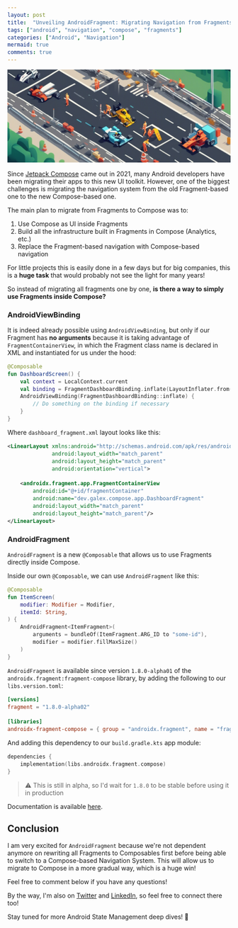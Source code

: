 ```yaml
---
layout: post
title:  "Unveiling AndroidFragment: Migrating Navigation from Fragments to Compose"
tags: ["android", "navigation", "compose", "fragments"]
categories: ["Android", "Navigation"]
mermaid: true
comments: true
---
```


![Formula 1 on a highway](/assets/img/header-formula-1.png)

Since [Jetpack Compose](https://developer.android.com/develop/ui/compose) came out in 2021, many Android developers have been migrating their apps to this new UI toolkit.
However, one of the biggest challenges is migrating the navigation system from the old Fragment-based one to the new Compose-based one.

The main plan to migrate from Fragments to Compose was to:
1. Use Compose as UI inside Fragments
2. Build all the infrastructure built in Fragments in Compose (Analytics, etc.)
3. Replace the Fragment-based navigation with Compose-based navigation

For little projects this is easily done in a few days but for big companies, this is a **huge task** that would probably not see the light for many years!

So instead of migrating all fragments one by one, **is there a way to simply use Fragments inside Compose?**

### AndroidViewBinding

It is indeed already possible using `AndroidViewBinding`, but only if our Fragment has **no arguments** because it is taking advantage of `FragmentContainerView`, in which the Fragment class name is declared in XML and instantiated for us under the hood:

```kotlin
@Composable
fun DashboardScreen() {
    val context = LocalContext.current
    val binding = FragmentDashboardBinding.inflate(LayoutInflater.from(context))
    AndroidViewBinding(FragmentDashboardBinding::inflate) {
        // Do something on the binding if necessary
    }
}
```
Where `dashboard_fragment.xml` layout looks like this:

```xml
<LinearLayout xmlns:android="http://schemas.android.com/apk/res/android"
              android:layout_width="match_parent"
              android:layout_height="match_parent"
              android:orientation="vertical">

    <androidx.fragment.app.FragmentContainerView
        android:id="@+id/fragmentContainer"
        android:name="dev.galex.compose.app.DashboardFragment"
        android:layout_width="match_parent"
        android:layout_height="match_parent"/>
</LinearLayout>
```

### AndroidFragment

`AndroidFragment` is a new `@Composable` that allows us to use Fragments directly inside Compose.

Inside our own `@Composable`, we can use `AndroidFragment` like this:

```kotlin
@Composable
fun ItemScreen(
    modifier: Modifier = Modifier,
    itemId: String,
) {
    AndroidFragment<ItemFragment>(
        arguments = bundleOf(ItemFragment.ARG_ID to "some-id"),
        modifier = modifier.fillMaxSize()
    )
}
```

`AndroidFragment` is available since version `1.8.0-alpha01` of the `androidx.fragment:fragment-compose` library, by adding the following to our `libs.version.toml`:

```toml
[versions]
fragment = "1.8.0-alpha02"

[libraries]
androidx-fragment-compose = { group = "androidx.fragment", name = "fragment-compose", version.ref = "fragment" }
```
And adding this dependency to our `build.gradle.kts` app module:

```kotlin
dependencies {
    implementation(libs.androidx.fragment.compose)
}
```

> ⚠️ This is still in alpha, so I'd wait for `1.8.0` to be stable before using it in production

Documentation is available [here](https://developer.android.com/jetpack/androidx/releases/fragment#1.8.0-alpha01).

## Conclusion

I am very excited for `AndroidFragment` because we're not dependent anymore on rewriting all Fragments to Composables first before being able to switch to a Compose-based Navigation System. 
This will allow us to migrate to Compose in a more gradual way, which is a huge win!

Feel free to comment below if you have any questions!

By the way, I'm also on [Twitter](https://twitter.com/galex) and [LinkedIn](https://www.linkedin.com/in/agherschon/), so feel free to connect there too!

Stay tuned for more Android State Management deep dives! 🚀
